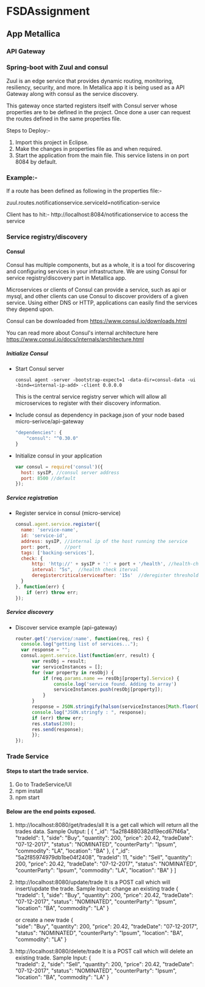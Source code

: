 # FSDAssignment 
## App Metallica

### API Gateway
### Spring-boot with Zuul and consul
Zuul is an edge service that provides dynamic routing, monitoring, resiliency, security, and more. In Metallica app it is being used as a API Gateway along with consul as the service discovery.

This gateway once started registers itself with Consul server whose properties are to be defined in the project. Once done a user can request the routes defined in the same properties file.

Steps to Deploy:-
1) Import this project in Eclipse.
2) Make the changes in properties file as and when required.
3) Start the application from the main file. This service listens in on port 8084 by default.

### Example:-
If a route has been defined as following in the properties file:-

zuul.routes.notificationservice.serviceId=notification-service

Client has to hit:- http://localhost:8084/notificationservice to access the service

### Service registry/discovery
#### Consul
Consul has multiple components, but as a whole, it is a tool for discovering and configuring services in your infrastructure. We are using Consul for service registry/discovery part in Metallica app.

Microservices or clients of Consul can provide a service, such as api or mysql, and other clients can use Consul to discover providers of a given service. Using either DNS or HTTP, applications can easily find the services they depend upon.

Consul can be downloaded from https://www.consul.io/downloads.html

You can read more about Consul's internal architecture here https://www.consul.io/docs/internals/architecture.html

##### Initialize Consul

* Start Consul server
   ```shell
   consul agent -server -bootstrap-expect=1 -data-dir=consul-data -ui -bind=<internal-ip-add> -client 0.0.0.0
   ```
  This is the central service registry server which will allow all microservices to register with their discovery information.
  
* Include consul as dependency in package.json of your node based micro-serivce/api-gateway

  ```javascript
  "dependencies": {
	  "consul": "^0.30.0"
  }
  ```
  
* Initialize consul in your application
  ```javascript
  var consul = require('consul')({
	host: sysIP, //consul server address
	port: 8500 //default 
  });
  ```

##### Service registration 

* Register service in consul (micro-service)
  ```javascript
  consul.agent.service.register({
	name: 'service-name',
	id: 'service-id',
	address: sysIP, //internal ip of the host running the service
	port: port,     //port
	tags: ['backing-services'],
	check: {
		http: 'http://' + sysIP + ':' + port + '/health', //health-check endpoint
		interval: "5s",  //health check iterval
		deregistercriticalserviceafter: '15s'  //deregister threshold
	}
  }, function(err) {
      if (err) throw err;
  });
  ```
  
##### Service discovery  
* Discover service example (api-gateway)
  
  ```javascript
  router.get('/service/:name', function(req, res) {
	console.log("getting list of services...");
	var response = "";
  	consul.agent.service.list(function(err, result) {
		var resObj = result;
		var serviceInstances = [];
		for (var property in resObj) {			
			if (req.params.name == resObj[property].Service) {
				console.log('service found. Adding to array')
				serviceInstances.push(resObj[property]);				
			}
		}
		response = JSON.stringify(halson(serviceInstances[Math.floor(Math.random() * serviceInstances.length)]))
		console.log("JSON.stringfy : ", response);
		if (err) throw err;
		res.status(200);
		res.send(response);
		});
  });

### Trade Service
#### Steps to start the trade service.
1. Go to TradeService/UI
2. npm install
3. npm start

#### Below are the end points exposed.

1. http://localhost:8080/get/trades/all
	It is a get call which will return all the trades data.
	Sample Output: 
	[
		{
			"_id": "5a2f84880382d19ecd67f46a",
			"tradeId": 1,
			"side": "Buy",
			"quantity": 200,
			"price": 20.42,
			"tradeDate": "07-12-2017",
			"status": "NOMINATED",
			"counterParty": "Ipsum",
			"commodity": "LA",
			"location": "BA"
		},
		{
			"_id": "5a2f85974979db1be04f2408",
			"tradeId": 11,
			"side": "Sell",
			"quantity": 200,
			"price": 20.42,
			"tradeDate": "07-12-2017",
			"status": "NOMINATED",
			"counterParty": "Ipsum",
			"commodity": "LA",
			"location": "BA"
		}
	]

2. http://localhost:8080/update/trade
	It is a POST call which will insert/update the trade.
	Sample Input:
	change an existing trade
	{	
		"tradeId": 1,
        "side": "Buy",
        "quantity": 200,
        "price": 20.42,
        "tradeDate": "07-12-2017",
        "status": "NOMINATED",
        "counterParty": "Ipsum",
        "location": "BA",
        "commodity": "LA"
    }
	
	or 
	create a new trade
	{	
        "side": "Buy",
        "quantity": 200,
        "price": 20.42,
        "tradeDate": "07-12-2017",
        "status": "NOMINATED",
        "counterParty": "Ipsum",
        "location": "BA",
        "commodity": "LA"
    }

3. http://localhost:8080/delete/trade
	It is a POST call which will delete an existing trade.
	Sample Input:
	{	
		"tradeId": 2,
        "side": "Sell",
        "quantity": 200,
        "price": 20.42,
        "tradeDate": "07-12-2017",
        "status": "NOMINATED",
        "counterParty": "Ipsum",
        "location": "BA",
        "commodity": "LA"
    }
